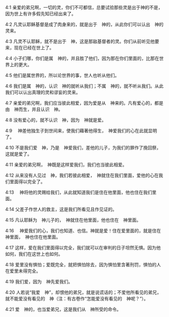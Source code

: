 <a id="1"></a>4:1  亲爱的弟兄啊，一切的灵，你们不可都信，总要试验那些灵是出于神的不是，因为世上有许多假先知已经出来了。  

<a id="2"></a>4:2  凡灵认耶稣基督是成了肉身来的，就是出于　神的，从此你们可以认出　神的灵来。  

<a id="3"></a>4:3  凡灵不认耶稣，就不是出于　神，这是那敌基督者的灵。你们从前听见他要来，现在已经在世上了。  

<a id="4"></a>4:4  小子们哪，你们是属　神的，并且胜了他们，因为那在你们里面的，比那在世界上的更大。  

<a id="5"></a>4:5  他们是属世界的，所以论世界的事，世人也听从他们。  

<a id="6"></a>4:6  我们是属　神的，认识　神的就听从我们；不属　神的，就不听从我们。从此我们可以认出真理的灵和谬妄的灵来。  

<a id="7"></a>4:7  亲爱的弟兄啊，我们应当彼此相爱，因为爱是从　神来的。凡有爱心的，都是由　神而生，并且认识　神。  

<a id="8"></a>4:8  没有爱心的，就不认识　神，因为　神就是爱。  

<a id="9"></a>4:9  　神差他独生子到世间来，使我们藉著他得生，　神爱我们的心在此就显明了。  

<a id="10"></a>4:10  不是我们爱　神，乃是　神爱我们，差他的儿子，为我们的罪作了挽回祭，这就是爱了。  

<a id="11"></a>4:11  亲爱的弟兄啊，　神既是这样爱我们，我们也当彼此相爱。  

<a id="12"></a>4:12  从来没有人见过　神，我们若彼此相爱，　神就住在我们里面，爱他的心在我们里面得以完全了。  

<a id="13"></a>4:13  　神将他的灵赐给我们，从此就知道我们是住在他里面，他也住在我们里面。  

<a id="14"></a>4:14  父差子作世人的救主，这是我们所看见且作见证的。  

<a id="15"></a>4:15  凡认耶稣为　神儿子的，　神就住在他里面，他也住在　神里面。  

<a id="16"></a>4:16  　神爱我们的心，我们也知道、也信。神就是爱！住在爱里面的，就是住在　神里面，　神也住在他里面。  

<a id="17"></a>4:17  这样，爱在我们里面得以完全，我们就可以在审判的日子坦然无惧。因为他如何，我们在这世上也如何。  

<a id="18"></a>4:18  爱里没有惧怕；爱既完全，就把惧怕除去，因为惧怕里含著刑罚，惧怕的人在爱里未得完全。  

<a id="19"></a>4:19  我们爱，因为　神先爱我们。  

<a id="20"></a>4:20  人若说“我爱　神”，却恨他的弟兄，就是说谎话的；不爱他所看见的弟兄，就不能爱没有看见的　神（注：有古卷作“怎能爱没有看见的　神呢？”）。  

<a id="21"></a>4:21  爱　神的，也当爱弟兄，这是我们从　神所受的命令。  

